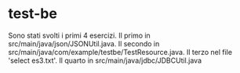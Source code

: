 # test-be
Sono stati svolti i primi 4 esercizi.
Il primo in src/main/java/json/JSONUtil.java.
Il secondo in src/main/java/com/example/testbe/TestResource.java.
Il terzo nel file 'select es3.txt'.
Il quarto in src/main/java/jdbc/JDBCUtil.java
